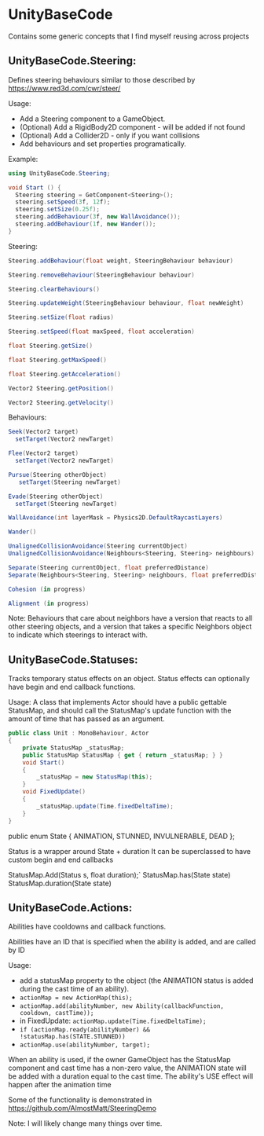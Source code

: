 # UnityBaseCode
Contains some generic concepts that I find myself reusing across projects

## UnityBaseCode.Steering:
Defines steering behaviours similar to those described by https://www.red3d.com/cwr/steer/

Usage:
* Add a Steering component to a GameObject.
* (Optional) Add a RigidBody2D component - will be added if not found
* (Optional) Add a Collider2D - only if you want collisions
* Add behaviours and set properties programatically.

Example:
```csharp
using UnityBaseCode.Steering;

void Start () {
  Steering steering = GetComponent<Steering>();
  steering.setSpeed(3f, 12f);
  steering.setSize(0.25f);
  steering.addBehaviour(3f, new WallAvoidance());
  steering.addBehaviour(1f, new Wander());
}
```

Steering:
```csharp
Steering.addBehaviour(float weight, SteeringBehaviour behaviour)

Steering.removeBehaviour(SteeringBehaviour behaviour)

Steering.clearBehaviours()

Steering.updateWeight(SteeringBehaviour behaviour, float newWeight)

Steering.setSize(float radius)

Steering.setSpeed(float maxSpeed, float acceleration)

float Steering.getSize()

float Steering.getMaxSpeed()

float Steering.getAcceleration()

Vector2 Steering.getPosition()

Vector2 Steering.getVelocity()
```

Behaviours:
```csharp
Seek(Vector2 target)
  setTarget(Vector2 newTarget)

Flee(Vector2 target)
  setTarget(Vector2 newTarget)

Pursue(Steering otherObject)
   setTarget(Steering newTarget)

Evade(Steering otherObject)
  setTarget(Steering newTarget)

WallAvoidance(int layerMask = Physics2D.DefaultRaycastLayers)

Wander()

UnalignedCollisionAvoidance(Steering currentObject)
UnalignedCollisionAvoidance(Neighbours<Steering, Steering> neighbours)

Separate(Steering currentObject, float preferredDistance)
Separate(Neighbours<Steering, Steering> neighbours, float preferredDistance)

Cohesion (in progress)

Alignment (in progress)
```

Note: Behaviours that care about neighbors have a version that reacts to all other steering objects, and a version that takes a specific Neighbors object to indicate which steerings to interact with.

## UnityBaseCode.Statuses:
Tracks temporary status effects on an object. Status effects can optionally have begin and end callback functions.

Usage:
A class that implements Actor should have a public gettable StatusMap, and should call the StatusMap's update function with the amount of time that has passed as an argument. 

```csharp
public class Unit : MonoBehaviour, Actor
{
    private StatusMap _statusMap;
    public StatusMap StatusMap { get { return _statusMap; } }
    void Start()
    {
        _statusMap = new StatusMap(this);
    }
    void FixedUpdate()
    {
        _statusMap.update(Time.fixedDeltaTime);
    }
}
```

public enum State { ANIMATION, STUNNED, INVULNERABLE, DEAD };

Status is a wrapper around State + duration
It can be superclassed to have custom begin and end callbacks 

StatusMap.Add(Status s, float duration);`
StatusMap.has(State state)
StatusMap.duration(State state)

## UnityBaseCode.Actions:
Abilities have cooldowns and callback functions.

Abilities have an ID that is specified when the ability is added, and are called by ID

Usage:
* add a statusMap property to the object (the ANIMATION status is added during the cast time of an ability).
* `actionMap = new ActionMap(this);`
* `actionMap.add(abilityNumber, new Ability(callbackFunction, cooldown, castTime));`
* in FixedUpdate: `actionMap.update(Time.fixedDeltaTime);`
* `if (actionMap.ready(abilityNumber) && !statusMap.has(STATE.STUNNED))`
* `actionMap.use(abilityNumber, target);`

When an ability is used, if the owner GameObject has the StatusMap component and cast time has a non-zero value, the ANIMATION state will be added with a duration equal to the cast time.
The ability's USE effect will happen after the animation time

Some of the functionality is demonstrated in https://github.com/AlmostMatt/SteeringDemo

Note: I will likely change many things over time.

